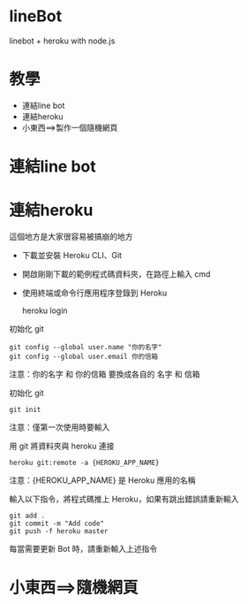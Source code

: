 lineBot
===
linebot + heroku  with node.js

# 教學
  * 連結line bot
  * 連結heroku
  * 小東西==>製作一個隨機網頁
# 連結line bot
# 連結heroku
這個地方是大家很容易被搞崩的地方
* 下載並安裝 Heroku CLI、Git
* 開啟剛剛下載的範例程式碼資料夾，在路徑上輸入 cmd
* 使用終端或命令行應用程序登錄到 Heroku
    
    heroku login

初始化 git

    git config --global user.name "你的名字"
    git config --global user.email 你的信箱
    
注意：你的名字 和 你的信箱 要換成各自的 名字 和 信箱

初始化 git

    git init
注意：僅第一次使用時要輸入

用 git 將資料夾與 heroku 連接

    heroku git:remote -a {HEROKU_APP_NAME}
注意：{HEROKU_APP_NAME} 是 Heroku 應用的名稱

輸入以下指令，將程式碼推上 Heroku，如果有跳出錯誤請重新輸入

    git add .
    git commit -m "Add code"
    git push -f heroku master
每當需要更新 Bot 時，請重新輸入上述指令

# 小東西==>隨機網頁
